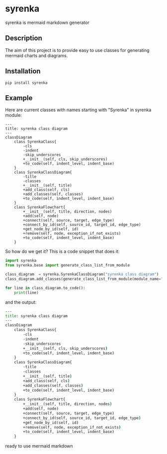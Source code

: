# syrenka
syrenka is mermaid markdown generator

## Description

The aim of this project is to provide easy to use classes for generating mermaid charts and diagrams.

## Installation

`pip install syrenka`

## Example

Here are current classes with names starting with "Syrenka" in syrenka module:

<!-- EX1_MERMAID_DIAGRAM_BEGIN -->
```mermaid
---
title: syrenka class diagram
---
classDiagram
    class SyrenkaClass{
        -cls
        -indent
        -skip_underscores
        +__init__(self, cls, skip_underscores)
        +to_code(self, indent_level, indent_base)
    }
    class SyrenkaClassDiagram{
        -title
        -classes
        +__init__(self, title)
        +add_class(self, cls)
        +add_classes(self, classes)
        +to_code(self, indent_level, indent_base)
    }
    class SyrenkaFlowchart{
        +__init__(self, title, direction, nodes)
        +add(self, node)
        +connect(self, source, target, edge_type)
        +connect_by_id(self, source_id, target_id, edge_type)
        +get_node_by_id(self, id)
        +remove(self, node, exception_if_not_exists)
        +to_code(self, indent_level, indent_base)
    }

```
<!-- EX1_MERMAID_DIAGRAM_END -->

So how do we get it?
This is a code snippet that does it:

<!-- EX1_SYRENKA_CODE_BEGIN -->
```python
import syrenka
from syrenka.base import generate_class_list_from_module

class_diagram  = syrenka.SyrenkaClassDiagram("syrenka class diagram")
class_diagram.add_classes(generate_class_list_from_module(module_name="syrenka", starts_with="Syrenka"))

for line in class_diagram.to_code():
    print(line)
```
<!-- EX1_SYRENKA_CODE_END -->

and the output:
<!-- EX1_MERMAID_DIAGRAM_RAW_BEGIN -->
```cmd
---
title: syrenka class diagram
---
classDiagram
    class SyrenkaClass{
        -cls
        -indent
        -skip_underscores
        +__init__(self, cls, skip_underscores)
        +to_code(self, indent_level, indent_base)
    }
    class SyrenkaClassDiagram{
        -title
        -classes
        +__init__(self, title)
        +add_class(self, cls)
        +add_classes(self, classes)
        +to_code(self, indent_level, indent_base)
    }
    class SyrenkaFlowchart{
        +__init__(self, title, direction, nodes)
        +add(self, node)
        +connect(self, source, target, edge_type)
        +connect_by_id(self, source_id, target_id, edge_type)
        +get_node_by_id(self, id)
        +remove(self, node, exception_if_not_exists)
        +to_code(self, indent_level, indent_base)
    }

```
<!-- EX1_MERMAID_DIAGRAM_RAW_END -->

ready to use mermaid markdown

